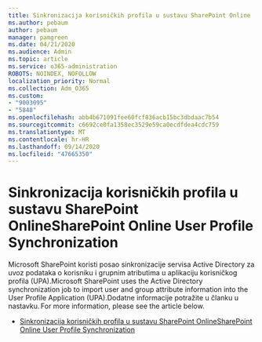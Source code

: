 ```yaml
---
title: Sinkronizacija korisničkih profila u sustavu SharePoint Online
ms.author: pebaum
author: pebaum
manager: pamgreen
ms.date: 04/21/2020
ms.audience: Admin
ms.topic: article
ms.service: o365-administration
ROBOTS: NOINDEX, NOFOLLOW
localization_priority: Normal
ms.collection: Adm_O365
ms.custom:
- "9003095"
- "5848"
ms.openlocfilehash: abb4b671091fee60fcf836acb15bc3dbdaac7b54
ms.sourcegitcommit: c6692ce0fa1358ec3529e59ca0ecdfdea4cdc759
ms.translationtype: MT
ms.contentlocale: hr-HR
ms.lasthandoff: 09/14/2020
ms.locfileid: "47665350"
---
```

# <a name="sharepoint-online-user-profile-synchronization"></a><span data-ttu-id="bfabc-102">Sinkronizacija korisničkih profila u sustavu SharePoint Online</span><span class="sxs-lookup"><span data-stu-id="bfabc-102">SharePoint Online User Profile Synchronization</span></span>

<span data-ttu-id="bfabc-103">Microsoft SharePoint koristi posao sinkronizacije servisa Active Directory za uvoz podataka o korisniku i grupnim atributima u aplikaciju korisničkog profila (UPA).</span><span class="sxs-lookup"><span data-stu-id="bfabc-103">Microsoft SharePoint uses the Active Directory synchronization job to import user and group attribute information into the User Profile Application (UPA).</span></span><span data-ttu-id="bfabc-104">Dodatne informacije potražite u članku u nastavku.</span><span class="sxs-lookup"><span data-stu-id="bfabc-104"> For more information, please see the article below.</span></span>

- [<span data-ttu-id="bfabc-105">Sinkronizacija korisničkih profila u sustavu SharePoint Online</span><span class="sxs-lookup"><span data-stu-id="bfabc-105">SharePoint Online User Profile Synchronization</span></span>](https://docs.microsoft.com/sharepoint/user-profile-sync)
